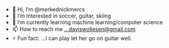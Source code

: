 - 👋 Hi, I’m @merkednickmercs
- 👀 I’m interested in soccer, guitar, skiing 
- 🌱 I’m currently learning machine learning/computer science 
- 📫 How to reach me ...daviswollesen@gmail.com
- ⚡ Fun fact: ...I can play let her go on guitar well. 

<!---
merkednickmercs/merkednickmercs is a ✨ special ✨ repository because its `README.md` (this file) appears on your GitHub profile.
You can click the Preview link to take a look at your changes.
--->

